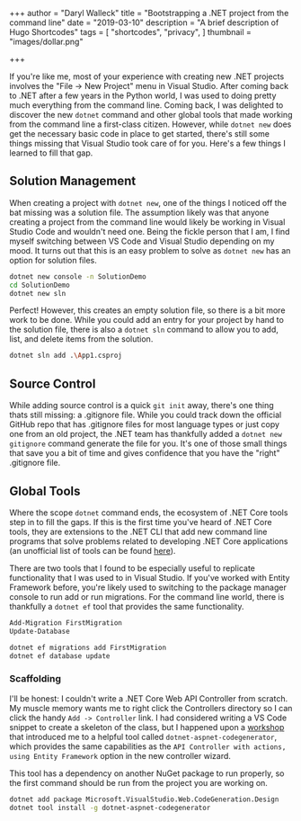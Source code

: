 +++
author = "Daryl Walleck"
title = "Bootstrapping a .NET project from the command line"
date = "2019-03-10"
description = "A brief description of Hugo Shortcodes"
tags = [
    "shortcodes",
    "privacy",
]
thumbnail = "images/dollar.png"

+++

If you're like me, most of your experience with creating new .NET projects
involves the "File -> New Project" menu in Visual Studio. After coming back to
.NET after a few years in the Python world, I was used to doing pretty much
everything from the command line. Coming back, I was delighted to discover
the new `dotnet` command and other global tools that made working from the
command line a first-class citizen. However, while `dotnet new` does get the
necessary basic code in place to get started, there's still some things missing
that Visual Studio took care of for you. Here's a few things I learned to fill
that gap.

## Solution Management

When creating a project with `dotnet new`, one of the things I noticed off the
bat missing was a solution file. The assumption likely was that
anyone creating a project from the command line would likely be working in
Visual Studio Code and wouldn't need one. Being the fickle person that I am,
I find myself switching between VS Code and Visual Studio depending on my mood.
It turns out that this is an easy problem to solve as `dotnet new` has an option
for solution files.

```bash
dotnet new console -n SolutionDemo
cd SolutionDemo
dotnet new sln
```

Perfect! However, this creates an empty solution file, so there is a bit more
work to be done. While you could add an entry for your project by hand to the
solution file, there is also a `dotnet sln` command to allow you to add, list,
and delete items from the solution.

```bash
dotnet sln add .\App1.csproj
```

## Source Control

While adding source control is a quick `git init` away, there's one thing thats
still missing: a .gitignore file. While you could track down the official GitHub
repo that has .gitignore files for most language types or just copy one from an
old project, the .NET team has thankfully added a `dotnet new gitignore` command
generate the file for you. It's one of those small things that save you a bit
of time and gives confidence that you have the "right" .gitignore file.

## Global Tools

Where the scope `dotnet` command ends, the ecosystem of .NET Core tools step in
to fill the gaps. If this is the first time you've heard of .NET Core tools,
they are extensions to the .NET CLI that add new command line programs that
solve problems related to developing .NET Core applications (an unofficial
list of tools can be found [here](https://github.com/natemcmaster/dotnet-tools)).

There are two tools that I found to be especially useful to replicate
functionality that I was used to in Visual Studio. If you've worked with Entity
Framework before, you're likely used to switching to the package manager console
to run add or run migrations. For the command line world, there is thankfully a
`dotnet ef` tool that provides the same functionality.

```bash
Add-Migration FirstMigration
Update-Database
```

```bash
dotnet ef migrations add FirstMigration
dotnet ef database update
```

### Scaffolding

I'll be honest: I couldn't write a .NET Core Web API Controller from scratch.
My muscle memory wants me to right click the Controllers directory so I can
click the handy `Add -> Controller` link. I had considered writing a VS Code
snippet to create a skeleton of the class, but I happened upon a
[workshop](https://github.com/csharpfritz/aspnetcore-app-workshop) that
introduced me to a helpful tool called `dotnet-aspnet-codegenerator`, which
provides the same capabilities as the
`API Controller with actions, using Entity Framework` option in the new
controller wizard.

This tool has a dependency on another NuGet package to run properly, so the
first command should be run from the project you are working on.

```bash
dotnet add package Microsoft.VisualStudio.Web.CodeGeneration.Design
dotnet tool install -g dotnet-aspnet-codegenerator
```
